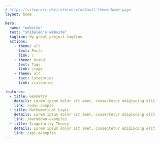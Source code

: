 ```yaml
---
# https://vitepress.dev/reference/default-theme-home-page
layout: home

hero:
  name: "website"
  text: "shibaleo's website"
  tagline: My great project tagline
  actions:
    - theme: alt
      text: Posts
      link: /
    - theme: brand
      text: Tags
      link: /tags
    - theme: alt
      text: Categories
      link: /cateories

features:
  - title: Geometry
    details: Lorem ipsum dolor sit amet, consectetur adipiscing elit
    link: /adoc-sample
  - title: Mathemetical Logic
    details: Lorem ipsum dolor sit amet, consectetur adipiscing elit
    link: /markdown-examples
  - title: Singularity Theory
    details: Lorem ipsum dolor sit amet, consectetur adipiscing elit
    link: /api-examples
---
```


